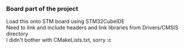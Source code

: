 ### Board part of the project

Load this onto STM board using STM32CubeIDE \
Need to link and include headers and link libraries from Drivers/CMSIS directory \
I didn't bother with CMakeLists.txt, sorry :c
